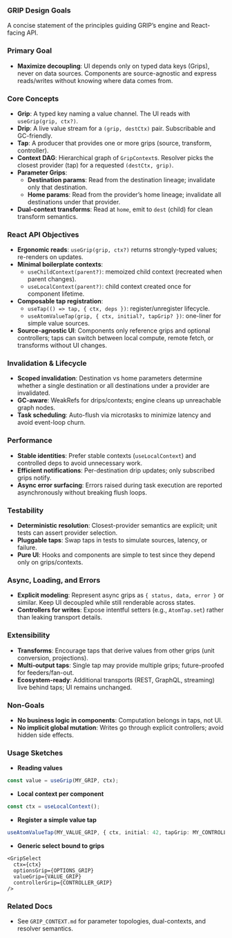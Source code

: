 ### GRIP Design Goals

A concise statement of the principles guiding GRIP’s engine and React-facing API.

### Primary Goal

- **Maximize decoupling**: UI depends only on typed data keys (Grips), never on data sources. Components are source-agnostic and express reads/writes without knowing where data comes from.

### Core Concepts

- **Grip<T>**: A typed key naming a value channel. The UI reads with `useGrip(grip, ctx?)`.
- **Drip<T>**: A live value stream for a `(grip, destCtx)` pair. Subscribable and GC-friendly.
- **Tap**: A producer that provides one or more grips (source, transform, controller).
- **Context DAG**: Hierarchical graph of `GripContext`s. Resolver picks the closest provider (tap) for a requested `(destCtx, grip)`.
- **Parameter Grips**:
  - **Destination params**: Read from the destination lineage; invalidate only that destination.
  - **Home params**: Read from the provider’s home lineage; invalidate all destinations under that provider.
- **Dual-context transforms**: Read at `home`, emit to `dest` (child) for clean transform semantics.

### React API Objectives

- **Ergonomic reads**: `useGrip(grip, ctx?)` returns strongly-typed values; re-renders on updates.
- **Minimal boilerplate contexts**:
  - `useChildContext(parent?)`: memoized child context (recreated when parent changes).
  - `useLocalContext(parent?)`: child context created once for component lifetime.
- **Composable tap registration**:
  - `useTap(() => tap, { ctx, deps })`: register/unregister lifecycle.
  - `useAtomValueTap(grip, { ctx, initial?, tapGrip? })`: one-liner for simple value sources.
- **Source-agnostic UI**: Components only reference grips and optional controllers; taps can switch between local compute, remote fetch, or transforms without UI changes.

### Invalidation & Lifecycle

- **Scoped invalidation**: Destination vs home parameters determine whether a single destination or all destinations under a provider are invalidated.
- **GC-aware**: WeakRefs for drips/contexts; engine cleans up unreachable graph nodes.
- **Task scheduling**: Auto-flush via microtasks to minimize latency and avoid event-loop churn.

### Performance

- **Stable identities**: Prefer stable contexts (`useLocalContext`) and controlled deps to avoid unnecessary work.
- **Efficient notifications**: Per-destination drip updates; only subscribed grips notify.
- **Async error surfacing**: Errors raised during task execution are reported asynchronously without breaking flush loops.

### Testability

- **Deterministic resolution**: Closest-provider semantics are explicit; unit tests can assert provider selection.
- **Pluggable taps**: Swap taps in tests to simulate sources, latency, or failure.
- **Pure UI**: Hooks and components are simple to test since they depend only on grips/contexts.

### Async, Loading, and Errors

- **Explicit modeling**: Represent async grips as `{ status, data, error }` or similar. Keep UI decoupled while still renderable across states.
- **Controllers for writes**: Expose intentful setters (e.g., `AtomTap.set`) rather than leaking transport details.

### Extensibility

- **Transforms**: Encourage taps that derive values from other grips (unit conversion, projections).
- **Multi-output taps**: Single tap may provide multiple grips; future-proofed for feeders/fan-out.
- **Ecosystem-ready**: Additional transports (REST, GraphQL, streaming) live behind taps; UI remains unchanged.

### Non-Goals

- **No business logic in components**: Computation belongs in taps, not UI.
- **No implicit global mutation**: Writes go through explicit controllers; avoid hidden side effects.

### Usage Sketches

- **Reading values**

```ts
const value = useGrip(MY_GRIP, ctx);
```

- **Local context per component**

```ts
const ctx = useLocalContext();
```

- **Register a simple value tap**

```ts
useAtomValueTap(MY_VALUE_GRIP, { ctx, initial: 42, tapGrip: MY_CONTROLLER_GRIP });
```

- **Generic select bound to grips**

```tsx
<GripSelect
  ctx={ctx}
  optionsGrip={OPTIONS_GRIP}
  valueGrip={VALUE_GRIP}
  controllerGrip={CONTROLLER_GRIP}
/>
```

### Related Docs

- See `GRIP_CONTEXT.md` for parameter topologies, dual-contexts, and resolver semantics.


